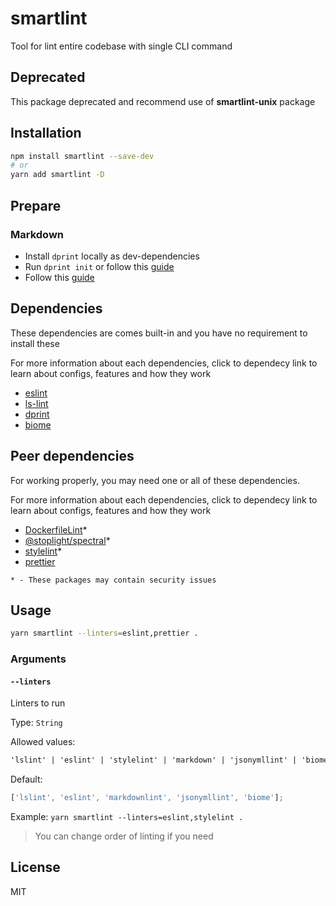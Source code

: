 # smartlint

Tool for lint entire codebase with single CLI command

## Deprecated

This package deprecated and recommend use of **smartlint-unix** package

## Installation

```bash
npm install smartlint --save-dev
# or
yarn add smartlint -D
```

## Prepare

### Markdown

- Install `dprint` locally as dev-dependencies
- Run `dprint init` or follow this [guide](https://dprint.dev/setup)
- Follow this [guide](https://dprint.dev/plugins/markdown)

## Dependencies

These dependencies are comes built-in and you have no requirement to install these

For more information about each dependencies, click to dependecy link to learn about configs, features and how they work

- [eslint](http://eslint.org)
- [ls-lint](https://github.com/loeffel-io/ls-lint)
- [dprint](https://dprint.dev)
- [biome](https://biomejs.dev)

## Peer dependencies

For working properly, you may need one or all of these dependencies.

For more information about each dependencies, click to dependecy link to learn about configs, features and how they work

- [DockerfileLint](https://github.com/replicatedhq/dockerfilelint)\*
- [@stoplight/spectral](https://github.com/stoplightio/spectral)\*
- [stylelint](https://stylelint.io)\*
- [prettier](https://prettier.io)

`* - These packages may contain security issues`

## Usage

```bash
yarn smartlint --linters=eslint,prettier .
```

### Arguments

#### `--linters`

Linters to run

Type: `String`

Allowed values:

```md
'lslint' | 'eslint' | 'stylelint' | 'markdown' | 'jsonymllint' | 'biome' | 'prettier' | 'dockerfile'
```

Default:

```js
['lslint', 'eslint', 'markdownlint', 'jsonymllint', 'biome'];
```

Example: `yarn smartlint --linters=eslint,stylelint .`

> You can change order of linting if you need

## License

MIT
